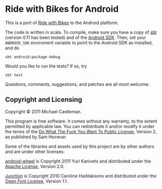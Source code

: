 Ride with Bikes for Android
===========================

This is a port of [Ride with Bikes] to the Android platform.

The code is written in scala. To compile, make sure you have a copy of [sbt]
(version 0.11 has been tested) and of the [Android SDK]. Then, set your
`ANDROID_SDK` enviroment variable to point to the Android SDK as installed,
 and do

    sbt android:package-debug

Would you like to run the tests? If so, try

    sbt test

Questions, comments, suggestions, and patches are all most welcome.

Copyright and Licensing
-----------------------

Copyright © 2011 Michael Castleman.

This program is free software. It comes without any warranty, to
the extent permitted by applicable law. You can redistribute it
and/or modify it under the terms of the [Do What The Fuck You Want
To Public License], Version 2, as published by Sam Hocevar.

Some of the libraries and assets used by this project are by other authors and
are under other licenses:

[android-wheel] is Copyright 2011 Yuri Kanivets and distributed under the
[Apache License], Version 2.0.

[Junction] is Copyright 2010 Caroline Hadilaksono and distributed under the
[Open Font License], Version 1.1.

[Ride with Bikes]: http://ridewithbikes.com/
[sbt]: https://github.com/harrah/xsbt/wiki/Getting-Started-Setup
[Android SDK]: http://developer.android.com/sdk/index.html
[Do What The Fuck You Want To Public License]: http://sam.zoy.org/wtfpl/COPYING
[android-wheel]: https://code.google.com/p/android-wheel/
[Apache License]: http://www.apache.org/licenses/LICENSE-2.0
[Junction]: http://www.theleagueofmoveabletype.com/junction
[Open Font License]: http://scripts.sil.org/OFL